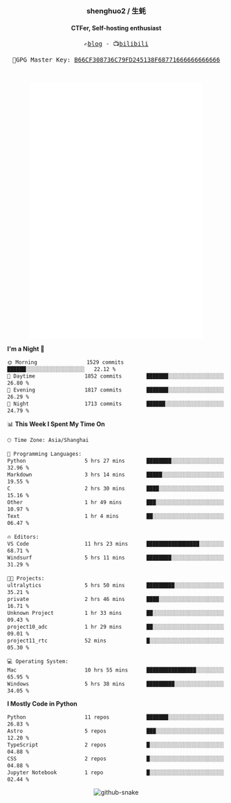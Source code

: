 <h3 align="center"> shenghuo2 / 生蚝 </h3>
<h4 align="center" >CTFer, Self-hosting enthusiast</h3>


<p align="center">
  <samp>
    ✍️<a href="https://blog.shenghuo2.top/">blog</a> -
    📺<a href="https://space.bilibili.com/85894935">bilibili</a>
  </samp>
</p>
<p align="center">
  <samp>
     🔐GPG Master Key: <a align="center" href="https://github.com/shenghuo2.gpg">B66CF308736C79FD245138F68771666666666666</a>
  </samp>
</p>
<br>
<p align="center">
  <a href="https://github.com/shenghuo2">
    <img width="400" align="top" src="https://github.com/shenghuo2/shenghuo2/blob/main/metrics.left.svg" />
  </a>
  <a href="https://github.com/shenghuo2">
    <img width="400" align="top" src="https://github.com/shenghuo2/shenghuo2/blob/main/metrics.right.svg" />
  </a>
</p>


<!--START_SECTION:waka-->
**I'm a Night 🦉** 

```text
🌞 Morning                1529 commits        ██████░░░░░░░░░░░░░░░░░░░   22.12 % 
🌆 Daytime                1852 commits        ███████░░░░░░░░░░░░░░░░░░   26.80 % 
🌃 Evening                1817 commits        ███████░░░░░░░░░░░░░░░░░░   26.29 % 
🌙 Night                  1713 commits        ██████░░░░░░░░░░░░░░░░░░░   24.79 % 
```


📊 **This Week I Spent My Time On** 

```text
🕑︎ Time Zone: Asia/Shanghai

💬 Programming Languages: 
Python                   5 hrs 27 mins       ████████░░░░░░░░░░░░░░░░░   32.96 % 
Markdown                 3 hrs 14 mins       █████░░░░░░░░░░░░░░░░░░░░   19.55 % 
C                        2 hrs 30 mins       ████░░░░░░░░░░░░░░░░░░░░░   15.16 % 
Other                    1 hr 49 mins        ███░░░░░░░░░░░░░░░░░░░░░░   10.97 % 
Text                     1 hr 4 mins         ██░░░░░░░░░░░░░░░░░░░░░░░   06.47 % 

🔥 Editors: 
VS Code                  11 hrs 23 mins      █████████████████░░░░░░░░   68.71 % 
Windsurf                 5 hrs 11 mins       ████████░░░░░░░░░░░░░░░░░   31.29 % 

🐱‍💻 Projects: 
ultralytics              5 hrs 50 mins       █████████░░░░░░░░░░░░░░░░   35.21 % 
private                  2 hrs 46 mins       ████░░░░░░░░░░░░░░░░░░░░░   16.71 % 
Unknown Project          1 hr 33 mins        ██░░░░░░░░░░░░░░░░░░░░░░░   09.43 % 
project10_adc            1 hr 29 mins        ██░░░░░░░░░░░░░░░░░░░░░░░   09.01 % 
project11_rtc            52 mins             █░░░░░░░░░░░░░░░░░░░░░░░░   05.30 % 

💻 Operating System: 
Mac                      10 hrs 55 mins      ████████████████░░░░░░░░░   65.95 % 
Windows                  5 hrs 38 mins       █████████░░░░░░░░░░░░░░░░   34.05 % 
```

**I Mostly Code in Python** 

```text
Python                   11 repos            ███████░░░░░░░░░░░░░░░░░░   26.83 % 
Astro                    5 repos             ███░░░░░░░░░░░░░░░░░░░░░░   12.20 % 
TypeScript               2 repos             █░░░░░░░░░░░░░░░░░░░░░░░░   04.88 % 
CSS                      2 repos             █░░░░░░░░░░░░░░░░░░░░░░░░   04.88 % 
Jupyter Notebook         1 repo              █░░░░░░░░░░░░░░░░░░░░░░░░   02.44 % 
```




<!--END_SECTION:waka-->


<div align="center">
  <picture>
    <source media="(prefers-color-scheme: dark)" srcset="https://gist.githubusercontent.com/shenghuo2/bfce20b14ab0484cef03bae6e60e0b3a/raw/github-snake-dark.svg" />
    <source media="(prefers-color-scheme: light)" srcset="https://gist.githubusercontent.com/shenghuo2/bfce20b14ab0484cef03bae6e60e0b3a/raw/github-snake.svg" />
    <img alt="github-snake" src="https://gist.githubusercontent.com/shenghuo2/bfce20b14ab0484cef03bae6e60e0b3a/raw/github-snake.svg" />
  </picture>
</div>

<!--
**shenghuo2/shenghuo2** is a ✨ _special_ ✨ repository because its `README.md` (this file) appears on your GitHub profile.

Here are some ideas to get you started:

- 🔭 I’m currently working on ...
- 🌱 I’m currently learning ...
- 👯 I’m looking to collaborate on ...
- 🤔 I’m looking for help with ...
- 💬 Ask me about ...
- 📫 How to reach me: ...
- 😄 Pronouns: ...
- ⚡ Fun fact: ...
-->
